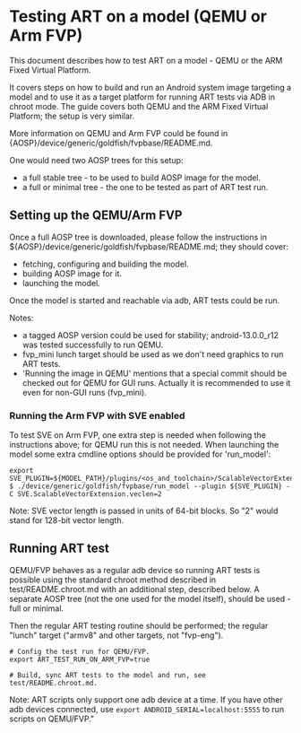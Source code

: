 # Testing ART on a model (QEMU or Arm FVP)

This document describes how to test ART on a model - QEMU or the ARM Fixed Virtual Platform.

It covers steps on how to build and run an Android system image targeting a model
and to use it as a target platform for running ART tests via ADB in chroot mode. The guide
covers both QEMU and the ARM Fixed Virtual Platform; the setup is very similar.

More information on QEMU and Arm FVP could be found in
{AOSP}/device/generic/goldfish/fvpbase/README.md.

One would need two AOSP trees for this setup:
 - a full stable tree - to be used to build AOSP image for the model.
 - a full or minimal tree - the one to be tested as part of ART test run.

## Setting up the QEMU/Arm FVP

Once a full AOSP tree is downloaded, please follow the instructions in
${AOSP}/device/generic/goldfish/fvpbase/README.md; they should cover:
 - fetching, configuring and building the model.
 - building AOSP image for it.
 - launching the model.

Once the model is started and reachable via adb, ART tests could be run.

Notes:
 - a tagged AOSP version could be used for stability; android-13.0.0_r12 was tested
   successfully to run QEMU.
 - fvp_mini lunch target should be used as we don't need graphics to run ART tests.
 - 'Running the image in QEMU' mentions that a special commit should be checked out for QEMU
   for GUI runs. Actually it is recommended to use it even for non-GUI runs (fvp_mini).

### Running the Arm FVP with SVE enabled

To test SVE on Arm FVP, one extra step is needed when following the instructions above;
for QEMU run this is not needed. When launching the model some extra cmdline options should
be provided for 'run_model':

```
export SVE_PLUGIN=${MODEL_PATH}/plugins/<os_and_toolchain>/ScalableVectorExtension.so
$ ./device/generic/goldfish/fvpbase/run_model --plugin ${SVE_PLUGIN} -C SVE.ScalableVectorExtension.veclen=2
```

Note: SVE vector length is passed in units of 64-bit blocks. So "2" would stand
for 128-bit vector length.

## Running ART test

QEMU/FVP behaves as a regular adb device so running ART tests is possible using
the standard chroot method described in test/README.chroot.md with an additional step,
described below. A separate AOSP tree (not the one used for the model itself), should
be used - full or minimal.

Then the regular ART testing routine should be performed; the regular "lunch"
target ("armv8" and other targets, not "fvp-eng").

```
# Config the test run for QEMU/FVP.
export ART_TEST_RUN_ON_ARM_FVP=true

# Build, sync ART tests to the model and run, see test/README.chroot.md.
```

Note: ART scripts only support one adb device at a time. If you have other adb devices
connected, use `export ANDROID_SERIAL=localhost:5555` to run scripts on QEMU/FVP."
